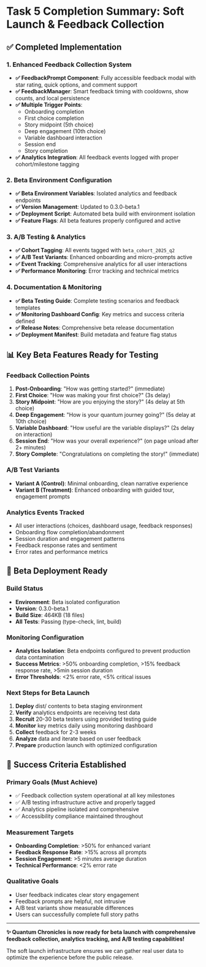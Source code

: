 # Task 5 Completion Summary: Soft Launch & Feedback Collection

## ✅ Completed Implementation

### 1. Enhanced Feedback Collection System
- **✅ FeedbackPrompt Component**: Fully accessible feedback modal with star rating, quick options, and comment support
- **✅ FeedbackManager**: Smart feedback timing with cooldowns, show counts, and local persistence
- **✅ Multiple Trigger Points**: 
  - Onboarding completion
  - First choice completion
  - Story midpoint (5th choice)
  - Deep engagement (10th choice)
  - Variable dashboard interaction
  - Session end
  - Story completion
- **✅ Analytics Integration**: All feedback events logged with proper cohort/milestone tagging

### 2. Beta Environment Configuration
- **✅ Beta Environment Variables**: Isolated analytics and feedback endpoints
- **✅ Version Management**: Updated to 0.3.0-beta.1
- **✅ Deployment Script**: Automated beta build with environment isolation
- **✅ Feature Flags**: All beta features properly configured and active

### 3. A/B Testing & Analytics
- **✅ Cohort Tagging**: All events tagged with `beta_cohort_2025_q2`
- **✅ A/B Test Variants**: Enhanced onboarding and micro-prompts active
- **✅ Event Tracking**: Comprehensive analytics for all user interactions
- **✅ Performance Monitoring**: Error tracking and technical metrics

### 4. Documentation & Monitoring
- **✅ Beta Testing Guide**: Complete testing scenarios and feedback templates
- **✅ Monitoring Dashboard Config**: Key metrics and success criteria defined
- **✅ Release Notes**: Comprehensive beta release documentation
- **✅ Deployment Manifest**: Build metadata and feature flag status

## 📊 Key Beta Features Ready for Testing

### Feedback Collection Points
1. **Post-Onboarding**: "How was getting started?" (immediate)
2. **First Choice**: "How was making your first choice?" (3s delay)
3. **Story Midpoint**: "How are you enjoying the story?" (4s delay at 5th choice)
4. **Deep Engagement**: "How is your quantum journey going?" (5s delay at 10th choice)
5. **Variable Dashboard**: "How useful are the variable displays?" (2s delay on interaction)
6. **Session End**: "How was your overall experience?" (on page unload after 2+ minutes)
7. **Story Complete**: "Congratulations on completing the story!" (immediate)

### A/B Test Variants
- **Variant A (Control)**: Minimal onboarding, clean narrative experience
- **Variant B (Treatment)**: Enhanced onboarding with guided tour, engagement prompts

### Analytics Events Tracked
- All user interactions (choices, dashboard usage, feedback responses)
- Onboarding flow completion/abandonment
- Session duration and engagement patterns
- Feedback response rates and sentiment
- Error rates and performance metrics

## 🚀 Beta Deployment Ready

### Build Status
- **Environment**: Beta isolated configuration
- **Version**: 0.3.0-beta.1
- **Build Size**: 464KB (18 files)
- **All Tests**: Passing (type-check, lint, build)

### Monitoring Configuration
- **Analytics Isolation**: Beta endpoints configured to prevent production data contamination
- **Success Metrics**: >50% onboarding completion, >15% feedback response rate, >5min session duration
- **Error Thresholds**: <2% error rate, <5% critical issues

### Next Steps for Beta Launch
1. **Deploy** dist/ contents to beta staging environment
2. **Verify** analytics endpoints are receiving test data
3. **Recruit** 20-30 beta testers using provided testing guide
4. **Monitor** key metrics daily using monitoring dashboard
5. **Collect** feedback for 2-3 weeks
6. **Analyze** data and iterate based on user feedback
7. **Prepare** production launch with optimized configuration

## 🎯 Success Criteria Established

### Primary Goals (Must Achieve)
- ✅ Feedback collection system operational at all key milestones
- ✅ A/B testing infrastructure active and properly tagged
- ✅ Analytics pipeline isolated and comprehensive
- ✅ Accessibility compliance maintained throughout

### Measurement Targets
- **Onboarding Completion**: >50% for enhanced variant
- **Feedback Response Rate**: >15% across all prompts
- **Session Engagement**: >5 minutes average duration
- **Technical Performance**: <2% error rate

### Qualitative Goals
- User feedback indicates clear story engagement
- Feedback prompts are helpful, not intrusive
- A/B test variants show measurable differences
- Users can successfully complete full story paths

---

**✨ Quantum Chronicles is now ready for beta launch with comprehensive feedback collection, analytics tracking, and A/B testing capabilities!** 

The soft launch infrastructure ensures we can gather real user data to optimize the experience before the public release.

